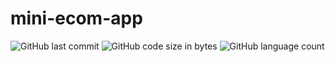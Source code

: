 
# mini-ecom-app
![GitHub last commit](https://img.shields.io/github/last-commit/userhero21/mini-ecom-app?style=plastic)
![GitHub code size in bytes](https://img.shields.io/github/languages/code-size/userhero21/mini-ecom-app?style=plastic)
![GitHub language count](https://img.shields.io/github/languages/count/userhero21/mini-ecom-app?style=plastic)

